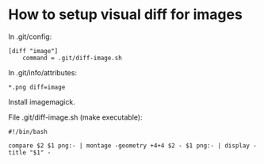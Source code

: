 How to setup visual diff for images
===================================

In .git/config:

    [diff "image"]
        command = .git/diff-image.sh

In .git/info/attributes:

    *.png diff=image

Install imagemagick.

File .git/diff-image.sh (make executable):

    #!/bin/bash

    compare $2 $1 png:- | montage -geometry +4+4 $2 - $1 png:- | display -title "$1" -
